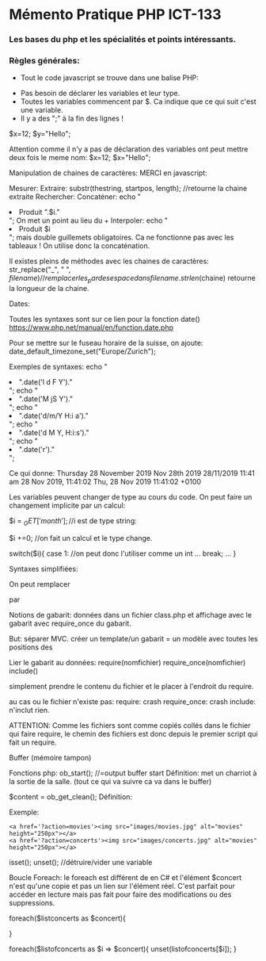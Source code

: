 # Mémento Pratique PHP ICT-133
### Les bases du php et les spécialités et points intéressants.

### Règles générales:
- Tout le code javascript se trouve dans une balise PHP:
<?php
echo "salut";
?>

- Pas besoin de déclarer les variables et leur type.
- Toutes les variables commencent par $. Ca indique que ce qui suit c'est une variable.
- Il y a des ";" à la fin des lignes !

$x=12;
$y="Hello";

Attention comme il n'y a pas de déclaration des variables ont peut mettre deux fois le meme nom:
$x=12;
$x="Hello";



Manipulation de chaines de caractères:
MERCI en javascript:

Mesurer:
Extraire: substr(thestring, startpos, length);	//retourne la chaine extraite
Rechercher:
Concaténer: echo "<li>Produit ".$i."</li>"; On met un point au lieu du + 
Interpoler: echo "<li>Produit $i</li>"; mais double guillemets obligatoires. Ca ne fonctionne pas avec les tableaux ! On utilise donc la concaténation.

Il existes pleins de méthodes avec les chaines de caractères:
str_replace("_", " ", $filename)	//remplacer les _ par des espace dans filename.
strlen($chaine) retourne la longueur de la chaine.


Dates:

Toutes les syntaxes sont sur ce lien pour la fonction date()
https://www.php.net/manual/en/function.date.php

Pour se mettre sur le fuseau horaire de la suisse, on ajoute:
date_default_timezone_set("Europe/Zurich");

Exemples de syntaxes:
echo "<li>".date('l d F Y')."</li>";
echo "<li>".date('M jS Y')."</li>";
echo "<li>".date('d/m/Y H:i a')."</li>";
echo "<li>".date('d M Y, H:i:s')."</li>";
echo "<li>".date('r')."</li>";

Ce qui donne:
    Thursday 28 November 2019
    Nov 28th 2019
    28/11/2019 11:41 am
    28 Nov 2019, 11:41:02
    Thu, 28 Nov 2019 11:41:02 +0100



Les variables peuvent changer de type au cours du code. On peut faire un changement implicite par un calcul:

$i = $_GET['month'];  	//$i est de type string:

$i +=0;	//on fait un calcul et le type change.

switch($i){
	case 1:		//on peut donc l'utiliser comme un int
		...
		break;
	...
}

Syntaxes simplifiées:

On peut remplacer 

<?php echo $name ?>

par <?= $name ?>



Notions de gabarit:
données dans un fichier class.php et affichage avec le gabarit avec require_once du gabarit.

But: séparer MVC. créer un template/un gabarit = un modèle avec toutes les positions des 

Lier le gabarit au données:
require(nomfichier)
require_once(nomfichier)
include()

simplement prendre le contenu du fichier et le placer à l'endroit du require.

au cas ou le fichier n'existe pas:
require: crash
require_once: crash
include: n'inclut rien.


ATTENTION: Comme les fichiers sont comme copiés collés dans le fichier qui faire require, le chemin des fichiers est donc depuis le premier script qui fait un require.

Buffer (mémoire tampon)

Fonctions php:
ob_start();	//=output buffer start
Définition: met un charriot à la sortie de la salle. (tout ce qui va suivre ca va dans le buffer)

$content =  ob_get_clean();
Définition:

Exemple:
<?php
ob_start();	//départ du buffer
?>
    <a href='?action=movies'><img src="images/movies.jpg" alt="movies" height="250px"></a>
    <a href='?action=concerts'><img src="images/concerts.jpg" alt="movies" height="250px"></a>
<?php
$content = ob_get_clean();	//recevoir le buffer
?>

isset();
unset();	//détruire/vider une variable


Boucle Foreach:
le foreach est différent de en C# et l'élément $concert n'est qu'une copie et pas un lien sur l'élément réel. C'est parfait pour accéder en lecture mais pas fait pour faire des modifications ou des suppressions.

foreach($listconcerts as $concert){
	
}


foreach($listofconcerts as $i => $concert){
	unset(listofconcerts[$i]);
}